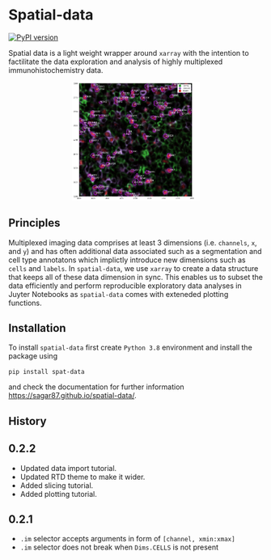 # Spatial-data

[![PyPI version](https://badge.fury.io/py/spat-data.svg)](https://badge.fury.io/py/spat-data)

Spatial data is a light weight wrapper around `xarray` with the intention to factilitate the data exploration and analysis of highly multiplexed immunohistochemistry data.

<p align="center" width="100%">
    <img width="50%" src="docs/preview.png">
</p>

## Principles

Multiplexed imaging data comprises at least 3 dimensions (i.e. `channels`, `x`, and `y`) and has often additional data associated such as a segmentation and cell type annotatons which implictly introduce new dimensions such as `cells` and `labels`. In `spatial-data`, we use `xarray` to create a data structure that keeps all of these data dimension in sync. This enables us to subset the data efficiently and perform reproducible exploratory data analyses in Juyter Notebooks as `spatial-data` comes with exteneded plotting functions.


## Installation

To install `spatial-data` first create `Python 3.8` environment and install the package using 

```
pip install spat-data
```

and check the documentation for further information https://sagar87.github.io/spatial-data/.


## History


## 0.2.2

* Updated data import tutorial.
* Updated RTD theme to make it wider.
* Added slicing tutorial.
* Added plotting tutorial.

## 0.2.1

* `.im` selector accepts arguments in form of `[channel, xmin:xmax]`
* `.im` selector does not break when `Dims.CELLS` is not present


